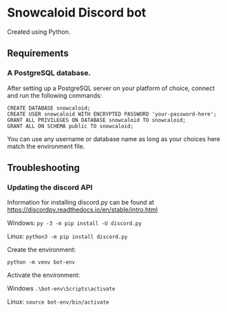# Snowcaloid Discord bot

Created using Python.

## Requirements

### A PostgreSQL database.

After setting up a PostgreSQL server on your platform of choice,
connect and run the following commands:

```postgresql
CREATE DATABASE snowcaloid;
CREATE USER snowcaloid WITH ENCRYPTED PASSWORD 'your-password-here';
GRANT ALL PRIVILEGES ON DATABASE snowcaloid TO snowcaloid;
GRANT ALL ON SCHEMA public TO snowcaloid;
```

You can use any username or database name as long as your
choices here match the environment file.

## Troubleshooting

### Updating the discord API

Information for installing discord.py can be found at <https://discordpy.readthedocs.io/en/stable/intro.html>

Windows: `py -3 -m pip install -U discord.py`

Linux: `python3 -m pip install discord.py`

Create the environment:

`python -m venv bot-env`

Activate the environment:

Windows `.\bot-env\Scripts\activate`

Linux: `source bot-env/bin/activate`
